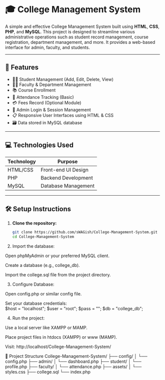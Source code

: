 # 🎓 College Management System

A simple and effective College Management System built using **HTML**, **CSS**, **PHP**, and **MySQL**. This project is designed to streamline various administrative operations such as student record management, course registration, department management, and more. It provides a web-based interface for admin, faculty, and students.

---

## 📌 Features

- 🧑‍🎓 Student Management (Add, Edit, Delete, View)
- 🧑‍🏫 Faculty & Department Management
- 📚 Course Enrollment
- 📝 Attendance Tracking (Basic)
- 💳 Fees Record (Optional Module)
- 🔐 Admin Login & Session Management
- 📋 Responsive User Interfaces using HTML & CSS
- 🗃️ Data stored in MySQL database

---

## 💻 Technologies Used

| Technology | Purpose              |
|------------|----------------------|
| HTML/CSS   | Front-end UI Design  |
| PHP        | Backend Development  |
| MySQL      | Database Management  |

---

## 🛠 Setup Instructions

1. **Clone the repository:**
   ```bash
   git clone https://github.com/sWAGish/College-Management-System.git
   cd College-Management-System


2. Import the database:

Open phpMyAdmin or your preferred MySQL client.

Create a database (e.g., college_db).

Import the college.sql file from the project directory.

3. Configure Database:

Open config.php or similar config file.

Set your database credentials:     
$host = "localhost";
$user = "root";
$pass = "";
$db   = "college_db";

4. Run the project:

Use a local server like XAMPP or MAMP.

Place project files in htdocs (XAMPP) or www (MAMP).

Visit: http://localhost/College-Management-System/

📂 Project Structure
College-Management-System/
├── config/
│   └── config.php
├── admin/
│   └── dashboard.php
├── student/
│   └── profile.php
├── faculty/
│   └── attendance.php
├── assets/
│   └── styles.css
├── college.sql
└── index.php
